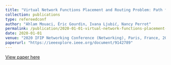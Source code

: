 ```yaml
---
title: "Virtual Network Functions Placement and Routing Problem: Path formulation"
collection: publications
type: refereedconf
author: "Ahlam Mouaci, Éric Gourdin, Ivana Ljubić, Nancy Perrot"
permalink: /publication/2020-01-01-virtual-network-functions-placement-and-routing-problem:-path-formulation
date: 2020-01-01
venue: "2020 IFIP Networking Conference (Networking), Paris, France, 2020, pp.55-63, IEEE"
paperurl: "https://ieeexplore.ieee.org/document/9142789"
---
```


[View paper here](https://ieeexplore.ieee.org/document/9142789)

